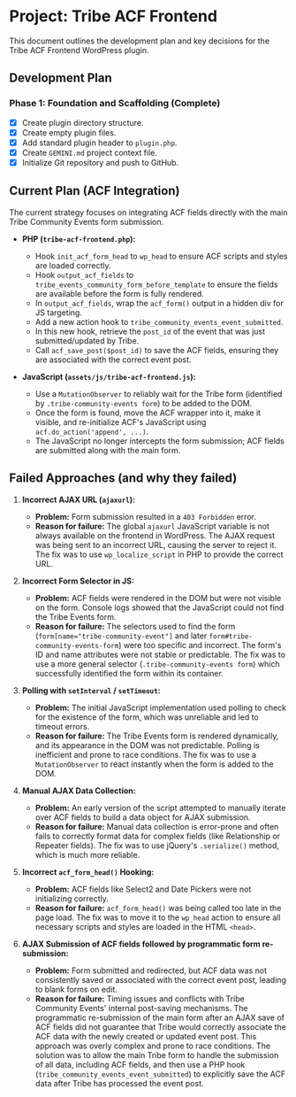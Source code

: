 # Project: Tribe ACF Frontend

This document outlines the development plan and key decisions for the Tribe ACF Frontend WordPress plugin.

## Development Plan

### Phase 1: Foundation and Scaffolding (Complete)

- [X] Create plugin directory structure.
- [X] Create empty plugin files.
- [X] Add standard plugin header to `plugin.php`.
- [X] Create `GEMINI.md` project context file.
- [X] Initialize Git repository and push to GitHub.

## Current Plan (ACF Integration)

The current strategy focuses on integrating ACF fields directly with the main Tribe Community Events form submission.

*   **PHP (`tribe-acf-frontend.php`):**
    *   Hook `init_acf_form_head` to `wp_head` to ensure ACF scripts and styles are loaded correctly.
    *   Hook `output_acf_fields` to `tribe_events_community_form_before_template` to ensure the fields are available before the form is fully rendered.
    *   In `output_acf_fields`, wrap the `acf_form()` output in a hidden div for JS targeting.
    *   Add a new action hook to `tribe_community_events_event_submitted`.
    *   In this new hook, retrieve the `post_id` of the event that was just submitted/updated by Tribe.
    *   Call `acf_save_post($post_id)` to save the ACF fields, ensuring they are associated with the correct event post.

*   **JavaScript (`assets/js/tribe-acf-frontend.js`):**
    *   Use a `MutationObserver` to reliably wait for the Tribe form (identified by `.tribe-community-events form`) to be added to the DOM.
    *   Once the form is found, move the ACF wrapper into it, make it visible, and re-initialize ACF's JavaScript using `acf.do_action('append', ...)`.
    *   The JavaScript no longer intercepts the form submission; ACF fields are submitted along with the main form.

## Failed Approaches (and why they failed)

1.  **Incorrect AJAX URL (`ajaxurl`):**
    *   **Problem:** Form submission resulted in a `403 Forbidden` error.
    *   **Reason for failure:** The global `ajaxurl` JavaScript variable is not always available on the frontend in WordPress. The AJAX request was being sent to an incorrect URL, causing the server to reject it. The fix was to use `wp_localize_script` in PHP to provide the correct URL.

2.  **Incorrect Form Selector in JS:**
    *   **Problem:** ACF fields were rendered in the DOM but were not visible on the form. Console logs showed that the JavaScript could not find the Tribe Events form.
    *   **Reason for failure:** The selectors used to find the form (`form[name="tribe-community-event"]` and later `form#tribe-community-events-form`) were too specific and incorrect. The form's ID and name attributes were not stable or predictable. The fix was to use a more general selector (`.tribe-community-events form`) which successfully identified the form within its container.

3.  **Polling with `setInterval` / `setTimeout`:**
    *   **Problem:** The initial JavaScript implementation used polling to check for the existence of the form, which was unreliable and led to timeout errors.
    *   **Reason for failure:** The Tribe Events form is rendered dynamically, and its appearance in the DOM was not predictable. Polling is inefficient and prone to race conditions. The fix was to use a `MutationObserver` to react instantly when the form is added to the DOM.

4.  **Manual AJAX Data Collection:**
    *   **Problem:** An early version of the script attempted to manually iterate over ACF fields to build a data object for AJAX submission.
    *   **Reason for failure:** Manual data collection is error-prone and often fails to correctly format data for complex fields (like Relationship or Repeater fields). The fix was to use jQuery's `.serialize()` method, which is much more reliable.

5.  **Incorrect `acf_form_head()` Hooking:**
    *   **Problem:** ACF fields like Select2 and Date Pickers were not initializing correctly.
    *   **Reason for failure:** `acf_form_head()` was being called too late in the page load. The fix was to move it to the `wp_head` action to ensure all necessary scripts and styles are loaded in the HTML `<head>`.

6.  **AJAX Submission of ACF fields followed by programmatic form re-submission:**
    *   **Problem:** Form submitted and redirected, but ACF data was not consistently saved or associated with the correct event post, leading to blank forms on edit.
    *   **Reason for failure:** Timing issues and conflicts with Tribe Community Events' internal post-saving mechanisms. The programmatic re-submission of the main form after an AJAX save of ACF fields did not guarantee that Tribe would correctly associate the ACF data with the newly created or updated event post. This approach was overly complex and prone to race conditions. The solution was to allow the main Tribe form to handle the submission of all data, including ACF fields, and then use a PHP hook (`tribe_community_events_event_submitted`) to explicitly save the ACF data after Tribe has processed the event post.